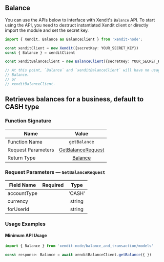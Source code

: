 ## Balance
You can use the APIs below to interface with Xendit's `Balance` API.
To start using the API, you need to destruct instantiated Xendit client or directly import the module and set the secret key.

```typescript
import { Xendit, Balance as BalanceClient } from 'xendit-node';

const xenditClient = new Xendit({secretKey: YOUR_SECRET_KEY})
const { Balance } = xenditClient

const xenditBalanceClient = new BalanceClient({secretKey: YOUR_SECRET_KEY})

// At this point, `Balance` and `xenditBalanceClient` will have no usage difference, for example:
// Balance.
// or
// xenditBalanceClient.
```
## Retrieves balances for a business, default to CASH type


### Function Signature
| Name          |    Value 	     |
|--------------------|:-------------:|
| Function Name | `getBalance` |
| Request Parameters  |  [GetBalanceRequest](#request-parameters--GetBalanceRequest)	 |
| Return Type  |  [Balance](balance_and_transaction/models/Balance.md) |

### Request Parameters — `GetBalanceRequest`
| Field Name |  Required  |   Type 	   |
|-----------|:----------:|:----------:|
|  accountType|  | &#39;CASH&#39; | &#39;HOLDING&#39; | &#39;TAX&#39; |
|  currency|  | string |
|  forUserId|  | string |

### Usage Examples
#### Minimum API Usage
```typescript
import { Balance } from 'xendit-node/balance_and_transaction/models'

const response: Balance = await xenditBalanceClient.getBalance({ })
```
